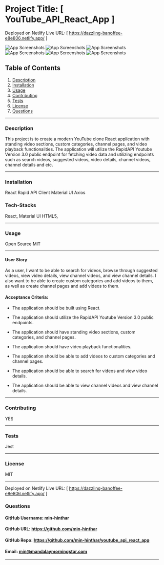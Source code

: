 # Project Title: [ YouTube_API_React_App ]

Deployed on Netlify Live URL: [ https://dazzling-banoffee-e8e806.netlify.app/ ]

![App Screenshots](./src/utils/assets/Min_Tube_1.jpeg)
![App Screenshots](./src/utils/assets/Min_Tube_2.jpeg)
![App Screenshots](./src/utils/assets/Min_Tube_3.jpeg)
![App Screenshots](./src/utils/assets/Min_Tube_4.jpeg)
![App Screenshots](./src/utils/assets/Min_Tube_5.jpeg)
![App Screenshots](./src/utils/assets/Min_Tube_6.jpeg)

## Table of Contents
1. [Description](#description)
2. [Installation](#installation)
3. [Usage](#usage)
4. [Contributing](#contributing)
5. [Tests](#tests)
6. [License](#license)
7. [Questions](#questions)

-----

### Description 
This project is to create a modern YouTube clone React application with standing video sections, custom categories, channel pages, and video playback functionalities. The application will utilize the RapidAPI Youtube Version 3.0 public endpoint for fetching video data and utilizing endpoints such as search videos, suggested videos, video details, channel videos, channel details and etc.


-----

### Installation
React
Rapid API Client
Material UI
Axios


### Tech-Stacks
React,
Material UI
HTML5,

-----

### Usage 

Open Source MIT

-----

#### User Story

As a user, I want to be able to search for videos, browse through suggested videos, view video details, view channel videos, and view channel details. I also want to be able to create custom categories and add videos to them, as well as create channel pages and add videos to them.


#### Acceptance Criteria:

- The application should be built using React.

- The application should utilize the RapidAPI Youtube Version 3.0 public endpoints.

- The application should have standing video sections, custom categories, and channel pages.

- The application should have video playback functionalities.

- The application should be able to add videos to custom categories and channel pages.

- The application should be able to search for videos and view video details.

- The application should be able to view channel videos and view channel details.

-----

### Contributing 
YES 

-----

### Tests 
Jest

-----

### License 
MIT 

-----

Deployed on Netlify Live URL: [ https://dazzling-banoffee-e8e806.netlify.app/ ]

### Questions 

#### GitHub Username: min-hinthar 

#### GitHub URL: https://github.com/min-hinthar

#### GitHub Repo: https://github.com/min-hinthar/youtube_api_react_app

#### Email: min@mandalaymorningstar.com

-----
